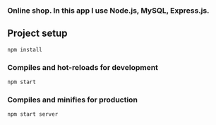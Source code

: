 ### Online shop. In this app I use Node.js, MySQL, Express.js.

## Project setup
```
npm install
```

### Compiles and hot-reloads for development
```
npm start
```

### Compiles and minifies for production
```
npm start server
```




